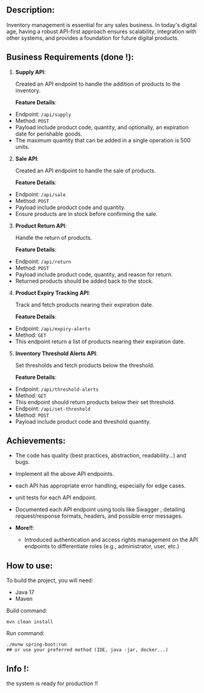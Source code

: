 
## Description:

Inventory management is essential for any sales business. In today's digital age, having a robust API-first approach ensures scalability, integration with other systems, and provides a foundation for future digital products.

## Business Requirements (done !):

1. **Supply API**:

   Created an API endpoint to handle the addition of products to the inventory.

   **Feature Details**:
  - Endpoint: `/api/supply`
  - Method: `POST`
  - Payload include product code, quantity, and optionally, an expiration date for perishable goods.
  - The maximum quantity that can be added in a single operation is 500 units.

2. **Sale API**:

   Created an API endpoint to handle the sale of products.

   **Feature Details**:
  - Endpoint: `/api/sale`
  - Method: `POST`
  - Payload include product code and quantity.
  - Ensure products are in stock before confirming the sale.

3. **Product Return API**:

   Handle the return of products.

   **Feature Details**:
  - Endpoint: `/api/return`
  - Method: `POST`
  - Payload include product code, quantity, and reason for return.
  - Returned products should be added back to the stock.

4. **Product Expiry Tracking API**:

   Track and fetch products nearing their expiration date.

   **Feature Details**:
  - Endpoint: `/api/expiry-alerts`
  - Method: `GET`
  - This endpoint return a list of products nearing their expiration date.

5. **Inventory Threshold Alerts API**:

   Set thresholds and fetch products below the threshold.

   **Feature Details**:
  - Endpoint: `/api/threshold-alerts`
  - Method: `GET`
  - This endpoint should return products below their set threshold.
  - Endpoint: `/api/set-threshold`
  - Method: `POST`
  - Payload include product code and threshold quantity.

## Achievements:

* The code has quality  (best practices, abstraction, readability...) and bugs.

* Implement all the above API endpoints.
* each API has appropriate error handling, especially for edge cases.
* unit tests for each API endpoint.
* Documented each API endpoint using tools like Swagger , detailing request/response formats, headers, and possible error messages.

* **More!!**:
  - Introduced authentication and access rights management on the API endpoints to differentiate roles (e.g., administrator, user, etc.)

## How to use:
To build the project, you will need:
* Java 17
* Maven

Build command:
```
mvn clean install
```

Run command:
```
./mvnw spring-boot:run 
## or use your preferred method (IDE, java -jar, docker...)
```

## Info !:

the system is ready for production !!